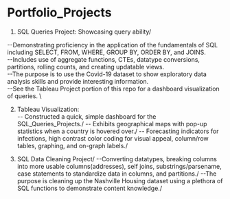 # Portfolio_Projects

1) SQL Queries Project: Showcasing query ability/

--Demonstrating proficiency in the application of the fundamentals of SQL including SELECT, FROM, WHERE, GROUP BY, ORDER BY, and JOINS. \
--Includes use of aggregate functions, CTEs, datatype conversions, partitions, rolling counts, and creating updatable views.  \
--The purpose is to use the Covid-19 dataset to show exploratory data analysis skills and provide interesting information. \
--See the Tableau Project portion of this repo for a dashboard visualization of queries. \

2) Tableau Visualization:\
-- Constructed a quick, simple dashboard for the SQL_Queries_Projects./
-- Exhibits geographical maps with pop-up statistics when a country is hovered over./
-- Forecasting indicators for infections, high contrast color coding for visual appeal, column/row tables, graphing, and on-graph labels./

3) SQL Data Cleaning Project/
--Converting datatypes, breaking columns into more usable columns(addresses), self joins, substrings/parsename, case statements to standardize data in columns, and partitions./
--The purpose is cleaning up the Nashville Housing dataset using a plethora of SQL functions to demonstrate content knowledge./
